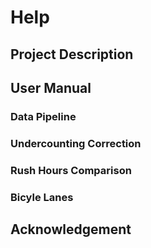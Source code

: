 # Help

## Project Description


## User Manual

### Data Pipeline

### Undercounting Correction

### Rush Hours Comparison

### Bicyle Lanes


## Acknowledgement
